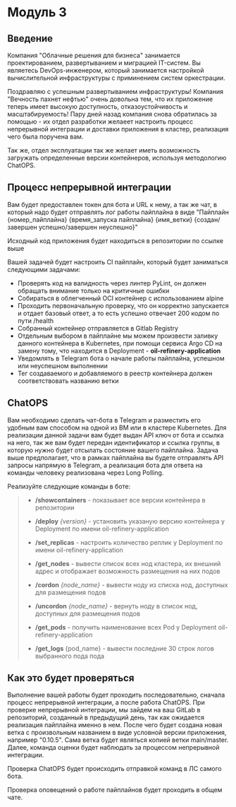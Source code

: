 
# Модуль 3

## Введение

Компания "Облачные решения для бизнеса" занимается проектированием, развертыванием и миграцией IT-систем. 
Вы являетесь DevOps-инженером, который занимается настройкой вычислительной инфраструктуры с приминением систем оркестрации.

Поздравляю с успешным развертыванием инфраструктуры! Компания "Вечность пахнет нефтью" очень довольна тем, что их приложение теперь имеет
высокую доступность, отказоустойчивость и масштабируемость!
Пару дней назад компания снова обратилась за помощью - их отдел разработки желаеет настроить процесс непрерывной интеграции и доставки приложения в кластер, реализация чего была поручена вам. 

Так же, отдел эксплуатации так же желает иметь возможность загружать определенные версии контейнеров, используя методологию ChatOPS.



## Процесс непрерывной интеграции
Вам будет предоставлен токен для бота и URL к нему, а так же чат, в который надо будет отправлять лог работы пайплайна в виде "Пайплайн {номер_пайплайна} {время_запуска пайплайна} {имя_ветки} {создан/завершен успешно/завершен неуспешно}"

Исходный код приложения будет находиться в репозитории по ссылке выше

Вашей задачей будет настроить CI пайплайн, который будет заниматься следующими задачами:
* Проверять код на валидность через линтер PyLint, он должен обращать внимание только на критичные ошибки
* Собираться в облегченный OCI контейнер c использованием alpine
* Проходить первоначальную проверку, что он корректно запускается и отдает базовый ответ, а то есть успешно отвечает 200 кодом по пути /health
* Собранный контейнер отправляется в Gitlab Registry
* Отдельным выбором в пайплайне мы можем произвести заливку данного контейнера в Kubernetes, при помощи сервиса Argo CD на замену тому, что находится в Deployment - **oil-refinery-application**
* Уведомлять в Telegram бота о начале работы пайплайна, успешном или неуспешном выполнении 
* Тег создаваемого и добавляемого в реестр контейнера должен соответствовать названию ветки

## ChatOPS
Вам необходимо сделать чат-бота в Telegram и разместить его удобным вам способом на одной из ВМ или в кластере Kubernetes. 
Для реализации данной задачи вам будет выдан API ключ от бота и ссылка на него, так же вам будет передан идентификатор и ссылка группы, в которую нужно будет отсылать состояние вашего пайплайна.
Задача выше предполагает, что в рамках пайплайна вы будете отправлять API запросы напрямую в Telegram, а реализация бота для ответа на команды человеку реализована через Long Polling.

Реализуйте следующие команды в боте:

> * **/showcontainers** - показывает все версии контейнера в репозитории
> 
> * **/deploy** _{version}_ - установить указаную версию контейнера у Deployment по имени oil-refinery-application
> 
> * **/set_replicas** - настроить количество реплик у Deployment по имени oil-refinery-application
> 
> * **/get_nodes** - вывести список всех нод кластера, их внешний адрес и отображает возможность размещения на них подов
> 
> * **/cordon** _{node_name}_ - вывести ноду из списка нод, доступных для размещения подов
> 
> * **/uncordon** _{node_name}_ - вернуть ноду в список нод, доступных для размещения подов
> 
> * **/get_pods** - получить наименование всех Pod у Deployment oil-refinery-application
> 
> * **/get_logs** {pod_name} - вывести последние 30 строк логов выбранного пода пода


## Как это будет проверяться
Выполнение вашей работы будет проходить последовательно, сначала процесс непрерывной интеграции, а после работа ChatOPS.
При проверке непрерывной интеграции, мы зайдем на ваш GitLab в репозиторий, созданный в предыдущий день, так как ожидается реализация пайплайна именно в нем. После чего будет создана новая ветка c произвольным названием в виде условной версии приложения, например "0.10.5". Сама ветка будет являться копией ветки main/master. Далее, команда оценки будет наблюдать за процессом непрерывной интеграции.

Проверка ChatOPS будет происходить отправкой команд в ЛС самого бота.

Проверка оповещений о работе пайплайнов будет проходить в общем чате.
